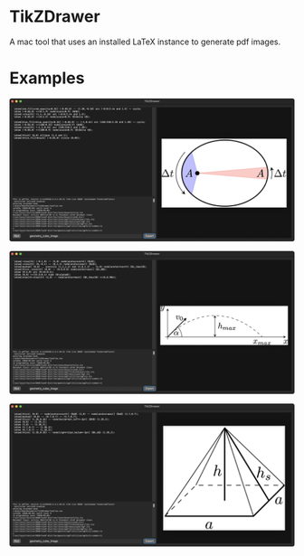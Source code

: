 # TikZDrawer

A mac tool that uses an installed LaTeX instance to generate pdf images.

# Examples

![](screenshots/kepler.png)

![](screenshots/oblique_throw.png)

![](screenshots/pyramid.png)

